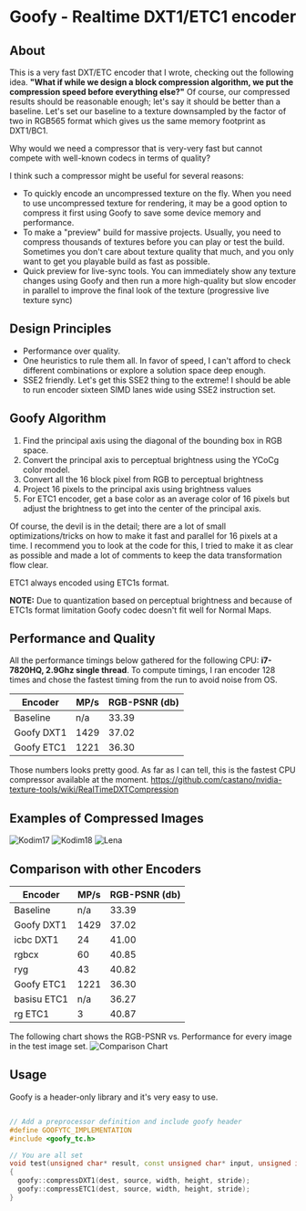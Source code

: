 # Goofy - Realtime DXT1/ETC1 encoder

## About

This is a very fast DXT/ETC encoder that I wrote, checking out the following idea. **"What if while we design a block compression algorithm, we put the compression speed before everything else?"**
Of course, our compressed results should be reasonable enough; let's say it should be better than a baseline.
Let's set our baseline to a texture downsampled by the factor of two in RGB565 format which gives us the same memory footprint as DXT1/BC1.

Why would we need a compressor that is very-very fast but cannot compete with well-known codecs in terms of quality?

I think such a compressor might be useful for several reasons:
- To quickly encode an uncompressed texture on the fly. When you need to use uncompressed texture for rendering, it may be a good option to compress it first using Goofy to save some device memory and performance.
- To make a "preview" build for massive projects. Usually, you need to compress thousands of textures before you can play or test the  build. Sometimes you don't care about texture quality that much, and you only want to get you playable build as fast as possible.
- Quick preview for live-sync tools. You can immediately show any texture changes using Goofy and then run a more high-quality but slow encoder in parallel to improve the final look of the texture (progressive live texture sync)

## Design Principles

- Performance over quality.
- One heuristics to rule them all. In favor of speed, I can't afford to check different combinations or explore a solution space deep enough.
- SSE2 friendly. Let's get this SSE2 thing to the extreme! I should be able to run encoder sixteen SIMD lanes wide using SSE2 instruction set.

## Goofy Algorithm

1. Find the principal axis using the diagonal of the bounding box in RGB space.
2. Convert the principal axis to perceptual brightness using the YCoCg color model.
3. Convert all the 16 block pixel from RGB to perceptual brightness
4. Project 16 pixels to the principal axis using brightness values
5. For ETC1 encoder, get a base color as an average color of 16 pixels but adjust the brightness to get into the center of the principal axis.

Of course, the devil is in the detail; there are a lot of small optimizations/tricks on how to make it fast
and parallel for 16 pixels at a time. I recommend you to look at the code for this, I tried to make it as
clear as possible and made a lot of comments to keep the data transformation flow clear.

ETC1 always encoded using ETC1s format.


**NOTE:** Due to quantization based on perceptual brightness and because of ETC1s format limitation Goofy codec doesn't fit well for Normal Maps.

## Performance and Quality

All the performance timings below gathered for the following CPU: **i7-7820HQ, 2.9Ghz single thread**.
To compute timings, I ran encoder 128 times and chose the fastest timing from the run to avoid noise from OS.

Encoder | MP/s | RGB-PSNR (db)
--- | --- | ---
Baseline | n/a | 33.39 
Goofy DXT1 | 1429 | 37.02
Goofy ETC1 | 1221 | 36.30

Those numbers looks pretty good. As far as I can tell, this is the fastest CPU compressor available at the moment.
https://github.com/castano/nvidia-texture-tools/wiki/RealTimeDXTCompression

## Examples of Compressed Images

![Kodim17](https://raw.githubusercontent.com/SergeyMakeev/goofy/master/Images/kodim17_sample.png)
![Kodim18](https://raw.githubusercontent.com/SergeyMakeev/goofy/master/Images/kodim18_sample.png)
![Lena](https://raw.githubusercontent.com/SergeyMakeev/goofy/master/Images/lena_sample.png)

## Comparison with other Encoders

Encoder | MP/s | RGB-PSNR (db)
--- | --- | ---
Baseline | n/a | 33.39 
Goofy DXT1 | 1429 | 37.02
icbc DXT1 | 24 | 41.00
rgbcx | 60 | 40.85
ryg | 43 | 40.82
Goofy ETC1 | 1221 | 36.30
basisu ETC1 | n/a | 36.27
rg ETC1 | 3 | 40.87

The following chart shows the RGB-PSNR vs. Performance for every image in the test image set.
![Comparison Chart](https://raw.githubusercontent.com/SergeyMakeev/goofy/master/Images/comparison_chart.png)

## Usage

Goofy is a header-only library and it's very easy to use.

```cpp

// Add a preprocessor definition and include goofy header
#define GOOFYTC_IMPLEMENTATION
#include <goofy_tc.h>

// You are all set
void test(unsigned char* result, const unsigned char* input, unsigned int width, unsigned int height, unsigned int stride)
{
  goofy::compressDXT1(dest, source, width, height, stride);
  goofy::compressETC1(dest, source, width, height, stride);
}

```


